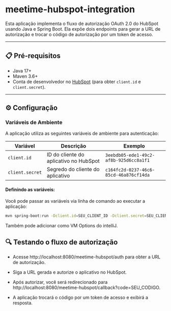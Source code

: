 # meetime-hubspot-integration

Esta aplicação implementa o fluxo de autorização OAuth 2.0 do HubSpot usando Java e Spring Boot. Ela expõe dois endpoints para gerar a URL de autorização e trocar o código de autorização por um token de acesso.

---

## 📋 Pré-requisitos

- Java 17+
- Maven 3.6+
- Conta de desenvolvedor no [HubSpot](https://developers.hubspot.com/) (para obter `client.id` e `client.secret`).

---

## ⚙️ Configuração

### Variáveis de Ambiente
A aplicação utiliza as seguintes variáveis de ambiente para autenticação:

| Variável          | Descrição                               | Exemplo                                   |
|-------------------|-----------------------------------------|-------------------------------------------|
| `client.id`       | ID do cliente do aplicativo no HubSpot  | `3eebdb05-ede1-49c2-af8b-925d6cc8a1f1`    |
| `client.secret`   | Segredo do cliente do aplicativo        | `c164fc2d-0237-46c6-85cd-46a876cf14da`    |

#### Definindo as variáveis:
Você pode passar as variáveis via linha de comando ao executar a aplicação:
```bash
mvn spring-boot:run -Dclient.id=SEU_CLIENT_ID -Dclient.secret=SEU_CLIENT_SECRET
```
Também pode adicionar como VM Options do intelliJ.

 ## 🔍 Testando o fluxo de autorização

- Acesse http://localhost:8080/meetime-hubspot/auth para obter a URL de autorização.

- Siga a URL gerada e autorize o aplicativo no HubSpot.

- Após autorizar, você será redirecionado para http://localhost:8080/meetime-hubspot/callback?code=SEU_CODIGO.

- A aplicação trocará o código por um token de acesso e exibirá a resposta.